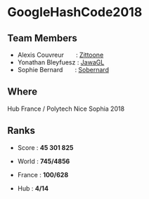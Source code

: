# GoogleHashCode2018

## Team Members

* Alexis Couvreur &nbsp;&nbsp;&nbsp;&nbsp;&nbsp;&nbsp;: [Zittoone](https://github.com/Zittoone)
* Yonathan Bleyfuesz : [JawaGL](https://github.com/JawaGL)
* Sophie Bernard &nbsp;&nbsp;&nbsp;&nbsp;&nbsp;&nbsp;: [Sobernard](https://github.com/Sobernard)

## Where

Hub France / Polytech Nice Sophia 2018

## Ranks

* Score : **45 301 825**

* World : **745/4856**

* France : **100/628**

* Hub : **4/14**
